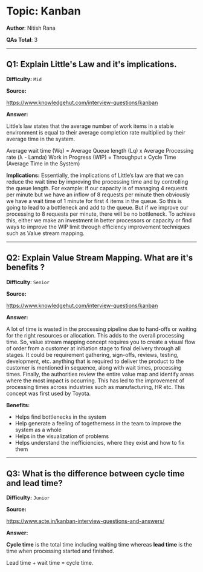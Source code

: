 # Topic: Kanban

**Author**: Nitish Rana

**QAs Total**: 3

---

## Q1: Explain Little's Law and it's implications. 

**Difficulty:** `Mid`

**Source:**

https://www.knowledgehut.com/interview-questions/kanban

**Answer:**

Little’s law states that the average number of work items in a stable environment is equal to their average completion rate multiplied by their average time in the system.

Average wait time (Wq) = Average Queue length (Lq) x Average Processing rate (λ - Lamda) 
Work in Progress (WIP) = Throughput x Cycle Time (Average Time in the System)

**Implications:**
Essentially, the implications of Little’s law are that we can reduce the wait time by improving the processing time and by controlling the queue length.
For example: if our capacity is of managing 4 requests per minute but we have an inflow of 8 requests per minute then obviously we have a wait time of 1 minute for first 4 items in the queue. So this is going to lead to a bottleneck and add to the queue.
But if we improve our processing to 8 requests per minute, there will be no bottleneck.
To achieve this, either we make an investment in better processors or capacity or find ways to improve the WIP limit through efficiency improvement techniques such as Value stream mapping.

---

## Q2: Explain Value Stream Mapping. What are it's benefits ?

**Difficulty**: `Senior`

**Source:**

https://www.knowledgehut.com/interview-questions/kanban

**Answer:**

A lot of time is wasted in the processing pipeline due to hand-offs or waiting for the right resources or allocation. This adds to the overall processing time.
So, value stream mapping concept requires you to create a visual flow of order from a customer at initiation stage to final delivery through all stages.
It could be requirement gathering, sign-offs, reviews, testing, development, etc. anything that is required to deliver the product to the customer is mentioned in sequence, along with wait times, processing times.
Finally, the authorities review the entire value map and identify areas where the most impact is occurring. This has led to the improvement of processing times across industries such as manufacturing, HR etc. This concept was first used by Toyota.

**Benefits:**

* Helps find bottlenecks in the system
* Help generate a feeling of togetherness in the team to improve the system as a whole
* Helps in the visualization of problems
* Helps understand the inefficiencies, where they exist and how to fix them

---

## Q3: What is the difference between cycle time and lead time?

**Difficulty:** `Junior`

**Source:**

https://www.acte.in/kanban-interview-questions-and-answers/

**Answer:**

**Cycle time** is the total time including waiting time whereas **lead time** is the time when processing started and finished.

Lead time + wait time = cycle time.
